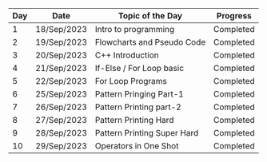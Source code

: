 | Day | Date        | Topic of the Day            | Progress  |
| --- | ----------- | --------------------------- | --------- |
| 1   | 18/Sep/2023 | Intro to programming        | Completed |
| 2   | 19/Sep/2023 | Flowcharts and Pseudo Code  | Completed |
| 3   | 20/Sep/2023 | C++ Introduction            | Completed |
| 4   | 21/Sep/2023 | If-Else / For Loop basic    | Completed |
| 5   | 22/Sep/2023 | For Loop Programs           | Completed |
| 6   | 25/Sep/2023 | Pattern Pringing Part-1     | Completed |
| 7   | 26/Sep/2023 | Pattern Printing part-2     | Completed |
| 8   | 27/Sep/2023 | Pattern Printing Hard       | Completed |
| 9   | 28/Sep/2023 | Pattern Printing Super Hard | Completed |
| 10  | 29/Sep/2023 | Operators in One Shot       | Completed |
